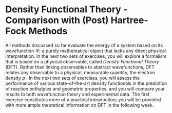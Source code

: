 # Density Functional Theory - Comparison with (Post) Hartree-Fock Methods

All methods discussed so far evaluate the energy of a system based on
its wavefunction $\Psi$; a purely mathematical object that lacks any
direct physical interpretation. In the next two sets of exercises, you
will explore a formalism that is based on a physical observable, called
*Density Functional Theory* (DFT). Rather than linking observables to
abstract wavefunctions, DFT relates any observable to a physical,
measurable quantity, the electron density $\rho$ . In
the next two sets of exercises, you will assess the performance of
various state-of-the-art density functionals in the prediction of
reaction enthalpies and geometric properties, and you will compare your
results to both wavefunction theory and experimental data. The first
exercise constitutes more of a practical introduction; you will be
provided with more ample theoretical information on DFT in the following
week.